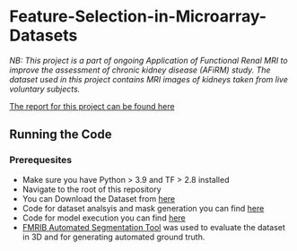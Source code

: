 # Feature-Selection-in-Microarray-Datasets

*NB: This project is a part of ongoing Application of Functional Renal MRI to improve the assessment of chronic kidney disease (AFiRM) study. The dataset used in this project contains MRI images of kidneys taken from live voluntary subjects.*

[The report for this project can be found here](https://github.com/sohamtalukdar/Segmentation-of-Kidneys-in-MRI/blob/main/Report.pdf)



## Running the Code

### Prerequesites

* Make sure you have Python > 3.9 and TF > 2.8 installed
* Navigate to the root of this repository
* You can Download the Dataset from [here](https://github.com/sohamtalukdar/Automated-renal-compartment-segmentation-of-the-kidneys/tree/main/Dataset)
* Code for dataset analsyis and mask generation you can find [here](https://github.com/sohamtalukdar/Automated-renal-compartment-segmentation-of-the-kidneys/blob/main/dataset_image.py)
* Code for model execution you can find [here](https://github.com/sohamtalukdar/Automated-renal-compartment-segmentation-of-the-kidneys/blob/main/unet.py)
* [FMRIB Automated Segmentation Tool](https://fsl.fmrib.ox.ac.uk/fsl/fslwiki/FAST) was used to evaluate the dataset in 3D and for generating automated ground truth. 
